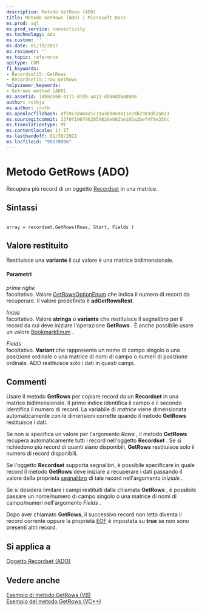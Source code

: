 ```yaml
---
description: Metodo GetRows (ADO)
title: Metodo GetRows (ADO) | Microsoft Docs
ms.prod: sql
ms.prod_service: connectivity
ms.technology: ado
ms.custom: ''
ms.date: 01/19/2017
ms.reviewer: ''
ms.topic: reference
apitype: COM
f1_keywords:
- Recordset15::GetRows
- Recordset15::raw_GetRows
helpviewer_keywords:
- Getrows method [ADO]
ms.assetid: 14b92860-4171-47d9-a413-dd60dd6a8880
author: rothja
ms.author: jroth
ms.openlocfilehash: df59c3d464d1c19a3b98e8611e2db2983db2a833
ms.sourcegitcommit: 33f0f190f962059826e002be165a2bef4f9e350c
ms.translationtype: MT
ms.contentlocale: it-IT
ms.lasthandoff: 01/30/2021
ms.locfileid: "99170996"
---
```

# <a name="getrows-method-ado"></a>Metodo GetRows (ADO)
Recupera più record di un oggetto [Recordset](./recordset-object-ado.md) in una matrice.  
  
## <a name="syntax"></a>Sintassi  
  
```  
  
array = recordset.GetRows(Rows, Start, Fields )  
```  
  
## <a name="return-value"></a>Valore restituito  
 Restituisce una **variante** il cui valore è una matrice bidimensionale.  
  
#### <a name="parameters"></a>Parametri  
 *prime righe*  
 facoltativo. Valore [GetRowsOptionEnum](./getrowsoptionenum.md) che indica il numero di record da recuperare. Il valore predefinito è **adGetRowsRest**.  
  
 *Inizia*  
 facoltativo. Valore **stringa** o **variante** che restituisce il segnalibro per il record da cui deve iniziare l'operazione **GetRows** . È anche possibile usare un valore [BookmarkEnum](./bookmarkenum.md) .  
  
 *Fields*  
 facoltativo. **Variant** che rappresenta un nome di campo singolo o una posizione ordinale o una matrice di nomi di campo o numeri di posizione ordinale. ADO restituisce solo i dati in questi campi.  
  
## <a name="remarks"></a>Commenti  
 Usare il metodo **GetRows** per copiare record da un **Recordset** in una matrice bidimensionale. Il primo indice identifica il campo e il secondo identifica il numero di record. La variabile di *matrice* viene dimensionata automaticamente con le dimensioni corrette quando il metodo **GetRows** restituisce i dati.  
  
 Se non si specifica un valore per l'argomento *Rows* , il metodo **GetRows** recupera automaticamente tutti i record nell'oggetto **Recordset** . Se si richiedono più record di quanti siano disponibili, **GetRows** restituisce solo il numero di record disponibili.  
  
 Se l'oggetto **Recordset** supporta segnalibri, è possibile specificare in quale record il metodo **GetRows** deve iniziare a recuperare i dati passando il valore della proprietà [segnalibro](./bookmark-property-ado.md) di tale record nell'argomento *iniziale* .  
  
 Se si desidera limitare i campi restituiti dalla chiamata **GetRows** , è possibile passare un nome/numero di campo singolo o una matrice di nomi di campo/numeri nell'argomento *Fields* .  
  
 Dopo aver chiamato **GetRows**, il successivo record non letto diventa il record corrente oppure la proprietà [EOF](./bof-eof-properties-ado.md) è impostata su **true** se non sono presenti altri record.  
  
## <a name="applies-to"></a>Si applica a  
 [Oggetto Recordset (ADO)](./recordset-object-ado.md)  
  
## <a name="see-also"></a>Vedere anche  
 [Esempio di metodo GetRows (VB)](./getrows-method-example-vb.md)   
 [Esempio del metodo GetRows (VC++)](./getrows-method-example-vc.md)